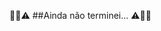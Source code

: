 
:construction::construction::warning: ##Ainda não terminei... :warning::construction::construction:
